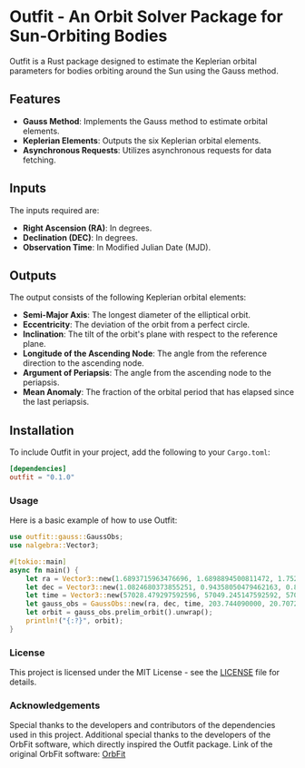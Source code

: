 # Outfit - An Orbit Solver Package for Sun-Orbiting Bodies

Outfit is a Rust package designed to estimate the Keplerian orbital parameters for bodies orbiting around the Sun using the Gauss method.

## Features

- **Gauss Method**: Implements the Gauss method to estimate orbital elements.
- **Keplerian Elements**: Outputs the six Keplerian orbital elements.
- **Asynchronous Requests**: Utilizes asynchronous requests for data fetching.

## Inputs

The inputs required are:
- **Right Ascension (RA)**: In degrees.
- **Declination (DEC)**: In degrees.
- **Observation Time**: In Modified Julian Date (MJD).

## Outputs

The output consists of the following Keplerian orbital elements:
- **Semi-Major Axis**: The longest diameter of the elliptical orbit.
- **Eccentricity**: The deviation of the orbit from a perfect circle.
- **Inclination**: The tilt of the orbit's plane with respect to the reference plane.
- **Longitude of the Ascending Node**: The angle from the reference direction to the ascending node.
- **Argument of Periapsis**: The angle from the ascending node to the periapsis.
- **Mean Anomaly**: The fraction of the orbital period that has elapsed since the last periapsis.

## Installation

To include Outfit in your project, add the following to your `Cargo.toml`:

```toml
[dependencies]
outfit = "0.1.0"
```


### Usage
Here is a basic example of how to use Outfit:

```rust
use outfit::gauss::GaussObs;
use nalgebra::Vector3;

#[tokio::main]
async fn main() {
    let ra = Vector3::new(1.6893715963476696, 1.6898894500811472, 1.7527345385664372);
    let dec = Vector3::new(1.0824680373855251, 0.94358050479462163, 0.82737624078999861);
    let time = Vector3::new(57028.479297592596, 57049.245147592592, 57063.977117592593);
    let gauss_obs = GaussObs::new(ra, dec, time, 203.744090000, 20.707233557, 3067.694).await;
    let orbit = gauss_obs.prelim_orbit().unwrap();
    println!("{:?}", orbit);
}
```

### License
This project is licensed under the MIT License - see the [LICENSE](LICENSE) file for details.

### Acknowledgements
Special thanks to the developers and contributors of the dependencies used in this project. Additional special thanks to the developers of the OrbFit software, which directly inspired the Outfit package. Link of the original OrbFit software: [OrbFit](http://adams.dm.unipi.it/orbfit/)
